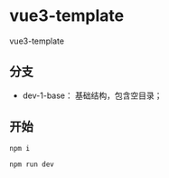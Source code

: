 # vue3-template
vue3-template

## 分支
- dev-1-base： 基础结构，包含空目录；


## 开始
```
npm i 

npm run dev
```

